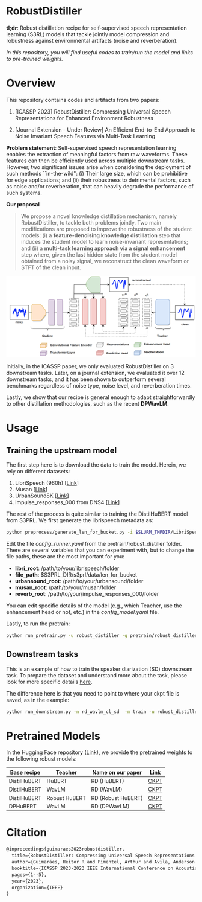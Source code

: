 # RobustDistiller

**tl;dr**: Robust distillation recipe for self-supervised speech representation learning (S3RL) models that tackle jointly model compression and robustness against environmental artifacts (noise and reverberation).

*In this repository, you will find useful codes to train/run the model and links to pre-trained weights.*

# Overview

This repository contains codes and artifacts from two papers:

1. [ICASSP 2023] RobustDistiller: Compressing Universal Speech Representations for Enhanced Environment Robustness

2. [Journal Extension - Under Review] An Efficient End-to-End Approach to Noise Invariant Speech Features via Multi-Task Learning

**Problem statement**: Self-supervised speech representation learning enables the extraction of meaningful factors from raw waveforms. These features can then be efficiently used across multiple downstream tasks. However, two significant issues arise when considering the deployment of such methods ``in-the-wild": (i) Their large size, which can be prohibitive for edge applications; and (ii) their robustness to detrimental factors, such as noise and/or reverberation, that can heavily degrade the performance of such systems.

**Our proposal**

> We propose a novel knowledge distillation mechanism, namely RobustDistiller, to tackle both problems jointly. 
Two main modifications are proposed to improve the robustness of the student models: (i) a **feature-denoising knowledge distillation** step that induces the student model to learn noise-invariant representations; and (ii) a **multi-task learning approach via a signal enhancement** step where, given the last hidden state from the student model obtained from a noisy signal, we reconstruct the clean waveform or STFT of the clean input.

![alt text](https://github.com/Hguimaraes/robustdistiller/blob/main/assets/model_arch.png)

Initially, in the ICASSP paper, we only evaluated RobustDistiller on 3 downstream tasks. Later, on a journal extension, we evaluated it over 12 downstream tasks, and it has been shown to outperform several benchmarks regardless of noise type, noise level, and reverberation times. 

Lastly, we show that our recipe is general enough to adapt straightforwardly to other distillation methodologies, such as the recent **DPWavLM**.

# Usage

## Training the upstream model

The first step here is to download the data to train the model. Herein, we rely on different datasets:

1. LibriSpeech (960h) [[Link](https://www.openslr.org/12)]
2. Musan [[Link](https://www.openslr.org/17/)]
3. UrbanSound8K [[Link](https://urbansounddataset.weebly.com/urbansound8k.html)]
4. impulse_responses_000 from DNS4 [[Link](https://dns4public.blob.core.windows.net/dns4archive/datasets_fullband/datasets_fullband.impulse_responses_000.tar.bz2)]

The rest of the process is quite similar to training the DistilHuBERT model from S3PRL. We first generate the librispeech metadata as:

```bash
python preprocess/generate_len_for_bucket.py -i $SLURM_TMPDIR/LibriSpeech/
```
Edit the file *config_runner.yaml* from the pretrain/robust_distiller folder. There are several variables that you can experiment with, but to change the file paths, these are the most important for you:

- **libri_root**: /path/to/your/librispeech/folder
- **file_path**: $S3PRL_DIR/s3prl/data/len_for_bucket
- **urbansound_root**: /path/to/your/urbansound/folder
- **musan_root**: /path/to/your/musan/folder
- **reverb_root**: /path/to/your/impulse_responses_000/folder

You can edit specific details of the model (e.g., which Teacher, use the enhancement head or not, etc.) in the *config_model.yaml* file.

Lastly, to run the pretrain:

```bash
python run_pretrain.py -u robust_distiller -g pretrain/robust_distiller/config_model.yaml -n rd_wavlm
```

## Downstream tasks

This is an example of how to train the speaker diarization (SD) downstream task.
To prepare the dataset and understand more about the task, please look for more specific details [here](https://github.com/s3prl/s3prl/blob/main/s3prl/downstream/docs/superb.md).

The difference here is that you need to point to where your ckpt file is saved, as in the example:

```bash
python run_downstream.py -n rd_wavlm_cl_sd  -m train -u robust_distiller_local -d diarization -k $S3PRL_DIR/s3prl/result/pretrain/rd_wavlm_cl/states-epoch-17.ckpt
```

# Pretrained Models


In the Hugging Face repository ([Link](https://huggingface.co/Hguimaraes/robustdistiller)), we provide the pretrained weights to the following robust models:

| Base recipe | Teacher | Name on our paper | Link |
|-------------|---------|-------------------|------|
| DistilHuBERT | HuBERT | RD (HuBERT) | [CKPT](https://huggingface.co/Hguimaraes/robustdistiller) |
| DistilHuBERT | WavLM | RD (WavLM) | [CKPT](https://huggingface.co/Hguimaraes/robustdistiller) |
| DistilHuBERT | Robust HuBERT | RD (Robust HuBERT) | [CKPT](https://huggingface.co/Hguimaraes/robustdistiller) |
| DPHuBERT | WavLM | RD (DPWavLM) | [CKPT](https://huggingface.co/Hguimaraes/robustdistiller) |

# Citation
```latex
@inproceedings{guimaraes2023robustdistiller,
  title={RobustDistiller: Compressing Universal Speech Representations for Enhanced Environment Robustness},
  author={Guimarães, Heitor R and Pimentel, Arthur and Avila, Anderson R and Rezagholizadeh, Mehdi and Chen, Boxing and Falk, Tiago H},
  booktitle={ICASSP 2023-2023 IEEE International Conference on Acoustics, Speech and Signal Processing (ICASSP)},
  pages={1--5},
  year={2023},
  organization={IEEE}
}
```

